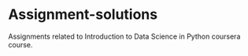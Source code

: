 # Assignment-solutions
Assignments related to Introduction to Data Science in Python coursera course.
